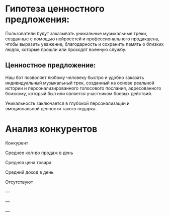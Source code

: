 # Гипотеза ценностного предложения:

Пользователи будут заказывать уникальные музыкальные треки, созданные с помощью нейросетей и профессионального продакшена, чтобы выразить уважение, благодарность и сохранить память о близких людях, которые прошли или проходят военную службу.

## Ценностное предложение:

Наш бот позволяет любому человеку быстро и удобно заказать индивидуальный музыкальный трек, созданный на основе реальной истории и персонализированного голосового послания, адресованного близкому, который был или является участником боевых действий.

Уникальность заключается в глубокой персонализации и эмоциональной ценности такого подарка.

# Анализ конкурентов

Конкурент

Среднее кол-во продаж в день

Средняя цена товара

Средний доход в день

Отсутствуют

—

—

—

